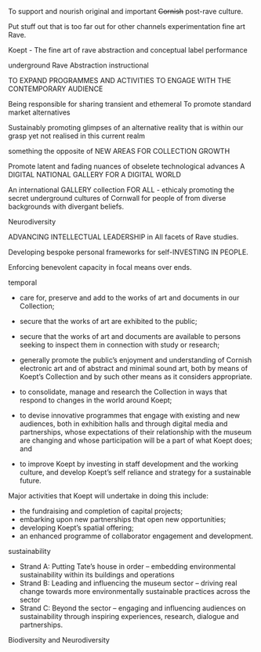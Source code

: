 To support and nourish original and important ~~Cornish~~ post-rave culture.


Put stuff out that is too far out for other channels
experimentation 
fine art Rave.

Koept - The fine art of rave abstraction and conceptual label performance

underground 
Rave 
Abstraction
instructional


TO EXPAND PROGRAMMES AND ACTIVITIES TO ENGAGE WITH THE CONTEMPORARY AUDIENCE

Being responsible for sharing transient and ethemeral 
To promote standard market alternatives

Sustainably promoting glimpses of an alternative reality that is within our grasp yet not realised in this current realm

something the opposite of NEW AREAS FOR COLLECTION GROWTH

Promote latent and fading nuances of obselete technological advances A DIGITAL NATIONAL GALLERY FOR A DIGITAL WORLD

An international GALLERY collection FOR ALL - ethicaly promoting the secret underground cultures of Cornwall for people of from diverse backgrounds with divergant beliefs.

Neurodiversity

ADVANCING INTELLECTUAL LEADERSHIP in All facets of Rave studies.

Developing bespoke personal frameworks for self-INVESTING IN PEOPLE.

Enforcing benevolent capacity in focal means over ends.

temporal 



- care for, preserve and add to the works of art and documents in our Collection; 
- secure that the works of art are exhibited to the public; 
- secure that the works of art and documents are available to persons seeking to inspect them in connection with study or research; 
- generally promote the public’s enjoyment and understanding of Cornish electronic art and of abstract and minimal sound art, both by means of Koept’s Collection and by such other means as it considers appropriate.


- to consolidate, manage and research the Collection in ways that respond to changes in the world around Koept; 
- to devise innovative programmes that engage with existing and new audiences, both in exhibition halls and through digital media and partnerships, whose expectations of their relationship with the museum are changing and whose participation will be a part of what Koept does; and
- to improve Koept by investing in staff development and the working culture, and develop Koept’s self reliance and strategy for a sustainable future. 

Major activities that Koept will undertake in doing this include:
- the fundraising and completion of capital projects;
- embarking upon new partnerships that open new opportunities; 
- developing Koept’s spatial offering; 
- an enhanced programme of collaborator engagement and development.


sustainability

- Strand A: Putting Tate’s house in order – embedding environmental sustainability within its buildings and operations 
- Strand B: Leading and influencing the museum sector – driving real change towards more environmentally sustainable practices across the sector 
- Strand C: Beyond the sector – engaging and influencing audiences on sustainability through inspiring experiences, research, dialogue and partnerships.


Biodiversity and Neurodiversity
<!--stackedit_data:
eyJoaXN0b3J5IjpbMTM5Nzg4OTk0MSwtMTAyMjYwNjAxMywyMT
U4MzE1OTMsLTQ1MDEyNDE1NSwxODUyNTg4NjQ1XX0=
-->